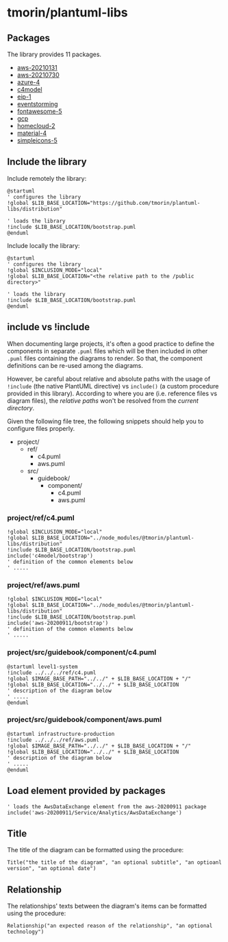 # tmorin/plantuml-libs

## Packages

The library provides 11 packages.

- [aws-20210131](aws-20210131/README.md)
- [aws-20210730](aws-20210730/README.md)
- [azure-4](azure-4/README.md)
- [c4model](c4model/README.md)
- [eip-1](eip-1/README.md)
- [eventstorming](eventstorming/README.md)
- [fontawesome-5](fontawesome-5/README.md)
- [gcp](gcp/README.md)
- [homecloud-2](homecloud-2/README.md)
- [material-4](material-4/README.md)
- [simpleicons-5](simpleicons-5/README.md)

## Include the library

Include remotely the library:
```plantuml
@startuml
' configures the library
!global $LIB_BASE_LOCATION="https://github.com/tmorin/plantuml-libs/distribution"

' loads the library
!include $LIB_BASE_LOCATION/bootstrap.puml
@enduml
```

Include locally the library:
```plantuml
@startuml
' configures the library
!global $INCLUSION_MODE="local"
!global $LIB_BASE_LOCATION="<the relative path to the /public directory>"

' loads the library
!include $LIB_BASE_LOCATION/bootstrap.puml
@enduml
```

## include vs !include

When documenting large projects, it's often a good practice to define the components in separate `.puml` files which will be then included in other `.puml` files containing the diagrams to render.
So that, the component definitions can be re-used among the diagrams.

However, be careful about relative and absolute paths with the usage of `!include` (the native PlantUML directive) vs `include()` (a custom procedure provided in this library).
According to where you are (i.e. reference files vs diagram files), the _relative paths_ won't be resolved from the _current directory_.

Given the following file tree, the following snippets should help you to configure files properly.

- project/
  - ref/
    - c4.puml
    - aws.puml
  - src/
    - guidebook/
      - component/
        - c4.puml
        - aws.puml

### project/ref/c4.puml
```plantuml
!global $INCLUSION_MODE="local"
!global $LIB_BASE_LOCATION="../node_modules/@tmorin/plantuml-libs/distribution"
!include $LIB_BASE_LOCATION/bootstrap.puml
include('c4model/bootstrap')
' definition of the common elements below
' .....
```

### project/ref/aws.puml
```plantuml
!global $INCLUSION_MODE="local"
!global $LIB_BASE_LOCATION="../node_modules/@tmorin/plantuml-libs/distribution"
!include $LIB_BASE_LOCATION/bootstrap.puml
include('aws-20200911/bootstrap')
' definition of the common elements below
' .....
```

### project/src/guidebook/component/c4.puml
```plantuml
@startuml level1-system
!include ../../../ref/c4.puml
!global $IMAGE_BASE_PATH="../../" + $LIB_BASE_LOCATION + "/"
!global $LIB_BASE_LOCATION="../../" + $LIB_BASE_LOCATION
' description of the diagram below
' .....
@enduml
```

### project/src/guidebook/component/aws.puml
```plantuml
@startuml infrastructure-production
!include ../../../ref/aws.puml
!global $IMAGE_BASE_PATH="../../" + $LIB_BASE_LOCATION + "/"
!global $LIB_BASE_LOCATION="../../" + $LIB_BASE_LOCATION
' description of the diagram below
' .....
@enduml
```

## Load element provided by packages

```plantuml
' loads the AwsDataExchange element from the aws-20200911 package
include('aws-20200911/Service/Analytics/AwsDataExchange')
```

## Title

The title of the diagram can be formatted using the procedure:
```plantuml
Title("the title of the diagram", "an optional subtitle", "an optioanl version", "an optional date")
```

## Relationship

The relationships' texts between the diagram's items can be formatted using the procedure:
```plantuml
Relationship("an expected reason of the relationship", "an optional technology")
```

